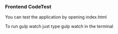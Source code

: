 ### Frontend CodeTest

You can test the application by opening index.html

To run gulp watch just type gulp watch in the terminal